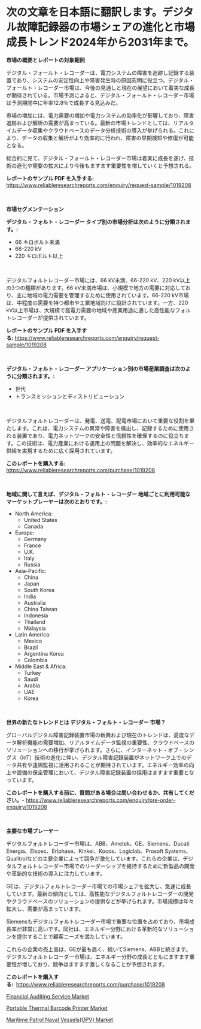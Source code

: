<p><h1>次の文章を日本語に翻訳します。デジタル故障記録器の市場シェアの進化と市場成長トレンド2024年から2031年まで。</h1></p><p><strong>市場の概要とレポートの対象範囲</strong></p>
<p><p>デジタル・フォールト・レコーダーは、電力システムの障害を追跡し記録する装置であり、システムの安定性向上や障害発生時の原因究明に役立つ。デジタル・フォールト・レコーダー市場は、今後の見通しと現在の展望において着実な成長が期待されている。市場予測によると、デジタル・フォールト・レコーダー市場は予測期間中に年率12.8％で成長する見込みだ。</p><p>市場の増加には、電力需要の増加や電力システムの効率化が影響しており、障害追跡および解析の需要が高まっている。最新の市場トレンドとしては、リアルタイムデータ収集やクラウドベースのデータ分析技術の導入が挙げられる。これにより、データの収集と解析がより効率的に行われ、障害の早期検知や修復が可能となる。</p><p>総合的に見て、デジタル・フォールト・レコーダー市場は着実に成長を遂げ、技術の進化や需要の拡大により今後もますます重要性を増していくと予想される。</p></p>
<p><strong>レポートのサンプル PDF を入手する:</strong> <a href="https://www.reliableresearchreports.com/enquiry/request-sample/1019208">https://www.reliableresearchreports.com/enquiry/request-sample/1019208</a></p>
<p>&nbsp;</p>
<p><strong>市場セグメンテーション</strong></p>
<p><strong>デジタル・フォルト・レコーダー タイプ別の市場分析は次のように分類されます。:</strong></p>
<p><ul><li>66 キロボルト未満</li><li>66-220 kV</li><li>220 キロボルト以上</li></ul></p>
<p>&nbsp;</p>
<p><p>デジタルフォルトレコーダー市場には、66 kV未満、66-220 kV、220 kV以上の3つの種類があります。66 kV未満市場は、小規模で地方の需要に対応しており、主に地域の電力需要を管理するために使用されています。66-220 kV市場は、中程度の需要を持つ都市や工業地域向けに設計されています。一方、220 kV以上市場は、大規模で高電力需要の地域や産業用途に適した高性能なフォルトレコーダーが提供されています。</p></p>
<p><strong>レポートのサンプル PDF を入手する:</strong>&nbsp;<a href="https://www.reliableresearchreports.com/enquiry/request-sample/1019208">https://www.reliableresearchreports.com/enquiry/request-sample/1019208</a></p>
<p>&nbsp;</p>
<p><strong> デジタル・フォルト・レコーダー アプリケーション別の市場産業調査は次のように分類されます。:</strong></p>
<p><ul><li>世代</li><li>トランスミッションとディストリビューション</li></ul></p>
<p>&nbsp;</p>
<p><p>デジタルフォルトレコーダーは、発電、送電、配電市場において重要な役割を果たします。これは、電力システムの異常や障害を検出し、記録するために使用される装置であり、電力ネットワークの安全性と信頼性を確保するのに役立ちます。この技術は、電力産業における運用上の問題を解決し、効率的なエネルギー供給を実現するために広く採用されています。</p></p>
<p><strong>このレポートを購入する:</strong>&nbsp; <a href="https://www.reliableresearchreports.com/purchase/1019208">https://www.reliableresearchreports.com/purchase/1019208</a></p>
<p>&nbsp;</p>
<p><strong>地域に関して言えば、デジタル・フォルト・レコーダー 地域ごとに利用可能なマーケットプレーヤーは次のとおりです。:</strong></p>
<p><ul>
    <li>
        North America:
        <ul>
            <li>United States</li>
            <li>Canada</li>
        </ul>
    </li>
    <li>
        Europe:
        <ul>
            <li>Germany</li>
            <li>France</li>
            <li>U.K.</li>
            <li>Italy</li>
            <li>Russia</li>
        </ul>
    </li>
    <li>
        Asia-Pacific:
        <ul>
            <li>China</li>
            <li>Japan</li>
            <li>South Korea</li>
            <li>India</li>
            <li>Australia</li>
            <li>China Taiwan</li>
            <li>Indonesia</li>
            <li>Thailand</li>
            <li>Malaysia</li>
        </ul>
    </li>
    <li>
        Latin America:
        <ul>
            <li>Mexico</li>
            <li>Brazil</li>
            <li>Argentina Korea</li>
            <li>Colombia</li>
        </ul>
    </li>
    <li>
        Middle East & Africa:
        <ul>
            <li>Turkey</li>
            <li>Saudi</li>
            <li>Arabia</li>
            <li>UAE</li>
            <li>Korea</li>
        </ul>
    </li>
    </ul></p>
<p>&nbsp;</p>
<p><strong>世界の新たなトレンドとは デジタル・フォルト・レコーダー 市場？</strong></p>
<p><p>グローバルデジタル障害記録装置市場の新興および現在のトレンドは、高度なデータ解析機能の需要増加、リアルタイムデータ監視の重要性、クラウドベースのソリューションへの移行が挙げられます。さらに、インターネット・オブ・シングス（IoT）技術の進化に伴い、デジタル障害記録装置がネットワーク上でのデータ共有や遠隔監視に活用されることが期待されています。エネルギー効率の向上や設備の保全管理において、デジタル障害記録装置の採用はますます重要となっています。</p></p>
<p><strong>このレポートを購入する前に、質問がある場合は問い合わせるか、共有してください。</strong>- <a href="https://www.reliableresearchreports.com/enquiry/pre-order-enquiry/1019208">https://www.reliableresearchreports.com/enquiry/pre-order-enquiry/1019208</a></p>
<p>&nbsp;</p>
<p><strong>主要な市場プレーヤー</strong></p>
<p><p>デジタルフォルトレコーダー市場は、ABB、Ametek、GE、Siemens、Ducati Energia、Elspec、Erlphase、Kinkei、Kocos、Logiclab、Prosoft Systems、Qualitrolなどの主要企業によって競争が激化しています。これらの企業は、デジタルフォルトレコーダー市場でのリーダーシップを維持するために新製品の開発や革新的な技術の導入に注力しています。</p><p>GEは、デジタルフォルトレコーダー市場での市場シェアを拡大し、急速に成長しています。最新の傾向としては、高性能なデジタルフォルトレコーダーの開発やクラウドベースのソリューションの提供などが挙げられます。市場規模は年々拡大し、需要が高まっています。</p><p>Siemensもデジタルフォルトレコーダー市場で重要な位置を占めており、市場成長率が非常に高いです。同社は、エネルギー分野における革新的なソリューションを提供することで顧客ニーズを満たしています。</p><p>これらの企業の売上高は、GEが最も高く、続いてSiemens、ABBと続きます。デジタルフォルトレコーダー市場は、エネルギー分野の成長とともにますます重要性が増しており、競争はますます激しくなることが予想されます。</p></p>
<p><strong>このレポートを購入する:</strong>&nbsp;&nbsp;<a href="https://www.reliableresearchreports.com/purchase/1019208">https://www.reliableresearchreports.com/purchase/1019208</a></p>
<p><p><a href="https://view.publitas.com/reportprime-1/global-financial-auditing-service-market-by-types-applications-and-major-players-with-regional-growth-rate-analysis-and-development-situation-from-2023-to-2030/">Financial Auditing Service Market</a></p><p><a href="https://view.publitas.com/reportprime-1/portable-thermal-barcode-printer-market-research-report-forecasted-for-period-from-2023-2030-by-market-type-market-application-and-region/">Portable Thermal Barcode Printer Market</a></p><p><a href="https://github.com/Angelnienowdseej3e45z3p8c/Market-Research-Report-List-1/blob/main/maritime-patrol-naval-vesselsopv-market.md">Maritime Patrol Naval Vessels(OPV) Market</a></p></p>
